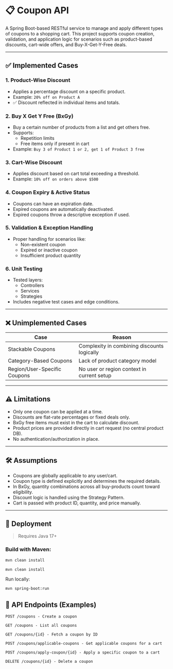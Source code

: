 # 📋 Coupon API

A Spring Boot-based RESTful service to manage and apply different types of coupons to a shopping cart. This project supports coupon creation, validation, and application logic for scenarios such as product-based discounts, cart-wide offers, and Buy-X-Get-Y-Free deals.

---

## ✅ Implemented Cases

### 1. Product-Wise Discount
- Applies a percentage discount on a specific product.
- Example: `20% off on Product A`
- ✅ Discount reflected in individual items and totals.

### 2. Buy X Get Y Free (BxGy)
- Buy a certain number of products from a list and get others free.
- Supports:
  - Repetition limits
  - Free items only if present in cart
- Example: `Buy 3 of Product 1 or 2, get 1 of Product 3 free`

### 3. Cart-Wise Discount
- Applies discount based on cart total exceeding a threshold.
- Example: `10% off on orders above $500`

### 4. Coupon Expiry & Active Status
- Coupons can have an expiration date.
- Expired coupons are automatically deactivated.
- Expired coupons throw a descriptive exception if used.

### 5. Validation & Exception Handling
- Proper handling for scenarios like:
  - Non-existent coupon
  - Expired or inactive coupon
  - Insufficient product quantity

### 6. Unit Testing
- Tested layers:
  - Controllers
  - Services
  - Strategies
- Includes negative test cases and edge conditions.

---

## ❌ Unimplemented Cases

| Case                  | Reason                                      |
|-----------------------|---------------------------------------------|
| Stackable Coupons     | Complexity in combining discounts logically |
| Category-Based Coupons| Lack of product category model              |
| Region/User-Specific Coupons | No user or region context in current setup |

---

## ⚠️ Limitations

- Only one coupon can be applied at a time.
- Discounts are flat-rate percentages or fixed deals only.
- BxGy free items must exist in the cart to calculate discount.
- Product prices are provided directly in cart request (no central product DB).
- No authentication/authorization in place.

---

## 🛠️ Assumptions

- Coupons are globally applicable to any user/cart.
- Coupon type is defined explicitly and determines the required details.
- In BxGy, quantity combinations across all buy-products count toward eligibility.
- Discount logic is handled using the Strategy Pattern.
- Cart is passed with product ID, quantity, and price manually.

---

## 📂 Deployment

> Requires Java 17+

### Build with Maven:

```bash
mvn clean install

mvn clean install
```
Run locally:
```bash
mvn spring-boot:run
```
## 📁 API Endpoints (Examples)
```http
POST /coupons - Create a coupon
```
```http
GET /coupons - List all coupons
```
```http
GET /coupons/{id} - Fetch a coupon by ID
```
```http
POST /coupons/applicable-coupons - Get applicable coupons for a cart
```
```http
POST /coupons/apply-coupon/{id} - Apply a specific coupon to a cart
```
```http
DELETE /coupons/{id} - Delete a coupon
```
